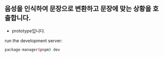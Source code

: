 ## 음성을 인식하여 문장으로 변환하고 문장에 맞는 상황을 호출합니다.

- prototype입니다.

run the development server:

```bash
package-manager(pnpm) dev
```
